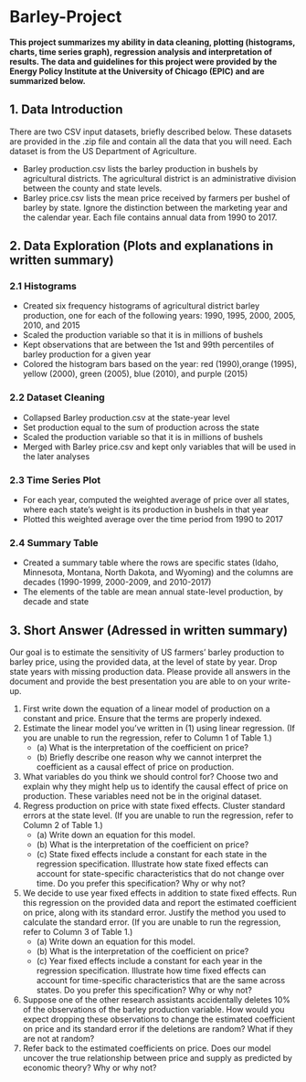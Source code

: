 # Barley-Project
**This project summarizes my ability in data cleaning, plotting (histograms, charts, time series graph), regression analysis and interpretation of results. The data and guidelines for this project were provided by the Energy Policy Institute at the University of Chicago (EPIC) and are summarized below.**

## 1. Data Introduction
There are two CSV input datasets, briefly described below. These datasets are provided
in the .zip file and contain all the data that you will need. Each dataset is from the US
Department of Agriculture.
- Barley production.csv lists the barley production in bushels by agricultural districts. The agricultural district is an administrative division between the county and
state levels.
- Barley price.csv lists the mean price received by farmers per bushel of barley by
state. Ignore the distinction between the marketing year and the calendar year.
Each file contains annual data from 1990 to 2017.


## 2. Data Exploration (Plots and explanations in written summary)
### 2.1 Histograms
- Created six frequency histograms of agricultural district barley production, one for each of
the following years: 1990, 1995, 2000, 2005, 2010, and 2015
- Scaled the production variable so that it is in millions of bushels
- Kept observations that are between the 1st and 99th percentiles of barley production for a given year
- Colored the histogram bars based on the year: red (1990),orange (1995), yellow (2000), green (2005), blue (2010), and purple (2015)

### 2.2 Dataset Cleaning
- Collapsed Barley production.csv at the state-year level
- Set production equal to the sum of production across the state
- Scaled the production variable so that it is in millions of bushels
- Merged with Barley price.csv and kept only variables that will be used in the later
analyses

### 2.3 Time Series Plot
- For each year, computed the weighted average of price over all states, where each state’s
weight is its production in bushels in that year
- Plotted this weighted average over the time period from 1990 to 2017

### 2.4 Summary Table
- Created a summary table where the rows are specific states (Idaho, Minnesota, Montana,
North Dakota, and Wyoming) and the columns are decades (1990-1999, 2000-2009, and
2010-2017)
- The elements of the table are mean annual state-level production, by decade
and state

## 3. Short Answer (Adressed in written summary)
Our goal is to estimate the sensitivity of US farmers’ barley production to barley price, using
the provided data, at the level of state by year. Drop state years with missing production
data. Please provide all answers in the document and provide the best presentation you are
able to on your write-up.
  1. First write down the equation of a linear model of production on a constant and price.
Ensure that the terms are properly indexed.
  2. Estimate the linear model you’ve written in (1) using linear regression. (If you are
unable to run the regression, refer to Column 1 of Table 1.)
      - (a) What is the interpretation of the coefficient on price?
      - (b) Briefly describe one reason why we cannot interpret the coefficient as a causal
effect of price on production.
  4. What variables do you think we should control for? Choose two and explain why they
might help us to identify the causal effect of price on production. These variables need
not be in the original dataset.
  5. Regress production on price with state fixed effects. Cluster standard errors at the
state level. (If you are unable to run the regression, refer to Column 2 of Table 1.)
      - (a) Write down an equation for this model.
      - (b) What is the interpretation of the coefficient on price?
      - (c) State fixed effects include a constant for each state in the regression specification.
Illustrate how state fixed effects can account for state-specific characteristics that
do not change over time. Do you prefer this specification? Why or why not?
  6. We decide to use year fixed effects in addition to state fixed effects. Run this regression
on the provided data and report the estimated coefficient on price, along with its
standard error. Justify the method you used to calculate the standard error. (If you
are unable to run the regression, refer to Column 3 of Table 1.)
     - (a) Write down an equation for this model.
     -  (b) What is the interpretation of the coefficient on price?
     -  (c) Year fixed effects include a constant for each year in the regression specification.
Illustrate how time fixed effects can account for time-specific characteristics that
are the same across states. Do you prefer this specification? Why or why not?
  7. Suppose one of the other research assistants accidentally deletes 10% of the observations
of the barley production variable. How would you expect dropping these observations
to change the estimated coefficient on price and its standard error if the deletions are
random? What if they are not at random?
  8. Refer back to the estimated coefficients on price. Does our model uncover the true
relationship between price and supply as predicted by economic theory? Why or why
not?
